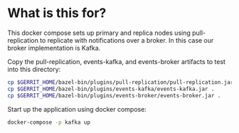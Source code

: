 # What is this for?

This docker compose sets up primary and replica nodes using pull-replication to
replicate with notifications over a broker. In this case our broker
implementation is Kafka.

Copy the pull-replication, events-kafka, and events-broker artifacts to test
into this directory:

```bash
cp $GERRIT_HOME/bazel-bin/plugins/pull-replication/pull-replication.jar .
cp $GERRIT_HOME/bazel-bin/plugins/events-kafka/events-kafka.jar .
cp $GERRIT_HOME/bazel-bin/plugins/events-broker/events-broker.jar .
```

Start up the application using docker compose:

```bash
docker-compose -p kafka up
```
